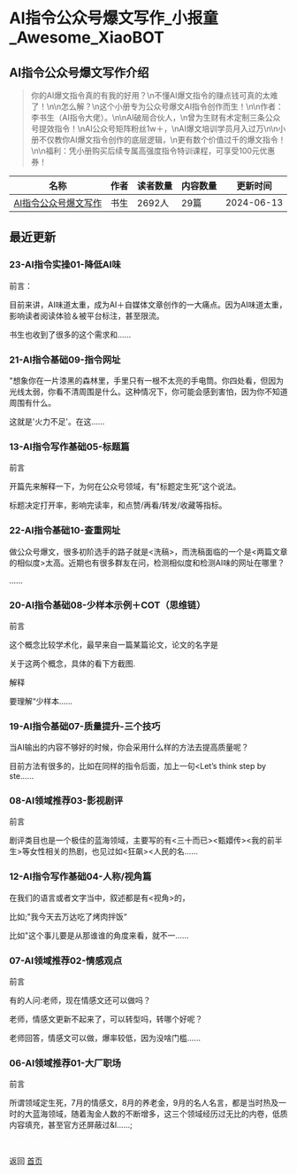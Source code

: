 # AI指令公众号爆文写作_小报童_Awesome_XiaoBOT

## AI指令公众号爆文写作介绍
> 你的AI爆文指令真的有我的好用？\n不懂AI爆文指令的赚点钱可真的太难了！\n\n怎么解？\n这个小册专为公众号爆文AI指令创作而生！\n\n作者：李书生（AI指令大佬）。\n\nAI破局合伙人，\n曾为生财有术定制三条公众号提效指令！\nAI公众号矩阵粉丝1w＋，\nAI爆文培训学员月入过万\n\n小册不仅教你AI爆文指令创作的底层逻辑，\n更有数个价值过千的爆文指令！\n\n福利：凭小册购买后续专属高强度指令特训课程，可享受100元优惠券！  
  


|名称|作者|读者数量|内容数量|更新时间|
|---|---|---|---|---|
|[AI指令公众号爆文写作](https://xiaobot.net/p/RL558236?refer=0b133df9-27dc-423b-8101-639049001c13)|书生|2692人|29篇|2024-06-13|

## 最近更新
### 23-AI指令实操01-降低AI味

前言：

目前来讲，AI味道太重，成为AI＋自媒体文章创作的一大痛点。因为AI味道太重，影响读者阅读体验＆被平台标注，甚至限流。

书生也收到了很多的这个需求和......

### 21-AI指令基础09-指令网址

"想象你在一片漆黑的森林里，手里只有一根不太亮的手电筒。你四处看，但因为光线太弱，你看不清周围是什么。这种情况下，你可能会感到害怕，因为你不知道周围有什么。

这就是'火力不足'。在这......

### 13-AI指令写作基础05-标题篇

前言

开篇先来解释一下，为何在公众号领域，有"标题定生死”这个说法。

标题决定打开率，影响完读率，和点赞/再看/转发/收藏等指标。

### 22-AI指令基础10-查重网址

做公众号爆文，很多初阶选手的路子就是<洗稿>，而洗稿面临的一个是<两篇文章的相似度>太高。近期也有很多群友在问，检测相似度和检测AI味的网址在哪里？

......

### 20-AI指令基础08-少样本示例＋COT（思维链）

前言

这个概念比较学术化，最早来自一篇某篇论文，论文的名字是

关于这两个概念，具体的看下方截图.

解释

要理解“少样本......

### 19-AI指令基础07-质量提升-三个技巧

当AI输出的内容不够好的时候，你会采用什么样的方法去提高质量呢？

目前方法有很多的，比如在同样的指令后面，加上一句<Let’s think step by ste......

### 08-AI领域推荐03-影视剧评

前言

剧评类目也是一个极佳的蓝海领域，主要写的有<三十而已><甄嬛传><我的前半生>等女性相关的热剧，也见过如<狂飙><人民的名......

### 12-AI指令写作基础04-人称/视角篇

在我们的语言或者文字当中，叙述都是有<视角>的，

比如;"我今天去万达吃了烤肉拌饭“

比如"这个事儿要是从那谁谁的角度来看，就不一......

### 07-AI领域推荐02-情感观点

前言

有的人问:老师，现在情感文还可以做吗？

老师，情感文更新不起来了，可以转型吗，转哪个好呢？

老师回答，情感文可以做，爆率较低，因为没啥门槛......

### 06-AI领域推荐01-大厂职场

前言

所谓领域定生死，7月的情感文，8月的养老金，9月的名人名言，都是当时热及一时的大蓝海领域，随着淘金人数的不断增多，这三个领域经历过无比的内卷，低质内容填充，甚至官方还屏蔽过&l......;


<a href="https://github.com/Reno9527/awesome-xiaobot" style="color: white; text-decoration: none;">awesome-xiaobot</a>

返回 [首页](../README.md)
